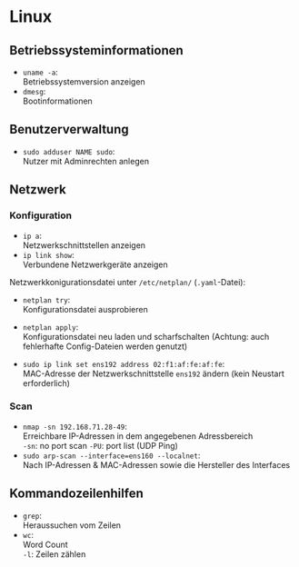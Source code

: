 # Linux

## Betriebssysteminformationen
- `uname -a`:  
  Betriebssystemversion anzeigen
- `dmesg`:  
  Bootinformationen

## Benutzerverwaltung
- `sudo adduser NAME sudo`:  
  Nutzer mit Adminrechten anlegen

## Netzwerk
### Konfiguration
- `ip a`:  
  Netzwerkschnittstellen anzeigen
- `ip link show`:  
  Verbundene Netzwerkgeräte anzeigen

Netzwerkkonigurationsdatei unter `/etc/netplan/` (`.yaml`-Datei):  
- `netplan try`:  
  Konfigurationsdatei ausprobieren

- `netplan apply`:  
  Konfigurationsdatei neu laden und scharfschalten (Achtung: auch fehlerhafte Config-Dateien werden genutzt)

- `sudo ip link set ens192 address 02:f1:af:fe:af:fe`:  
  MAC-Adresse der Netzwerkschnittstelle `ens192` ändern (kein Neustart erforderlich)

### Scan
- `nmap -sn 192.168.71.28-49`:  
  Erreichbare IP-Adressen in dem angegebenen Adressbereich  
  `-sn`: no port scan
  `-PU`: port list (UDP Ping)
- `sudo arp-scan --interface=ens160 --localnet`:  
  Nach IP-Adressen & MAC-Adressen sowie die Hersteller des Interfaces

## Kommandozeilenhilfen
- `grep`:  
  Heraussuchen vom Zeilen
- `wc`:  
  Word Count  
  `-l`: Zeilen zählen